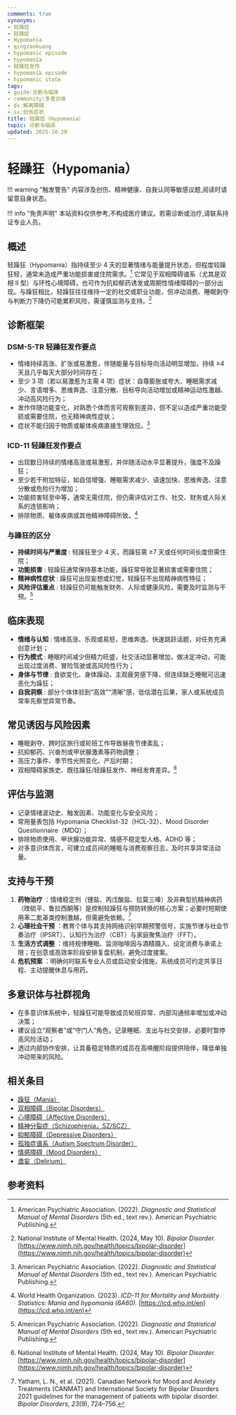 ```yaml
---
comments: true
synonyms:
- 轻躁狂
- 轻躁症
- Hypomania
- qingzaokuang
- hypomanic episode
- hypomania
- 轻躁狂发作
- hypomania episode
- hypomanic state
tags:
- guide:诊断与临床
- community:多意识体
- dx:解离障碍
- sx:创伤症状
title: 轻躁狂（Hypomania）
topic: 诊断与临床
updated: 2025-10-20
---
```


# 轻躁狂（Hypomania）

!!! warning "触发警告"
    内容涉及创伤、精神健康、自我认同等敏感议题,阅读时请留意自身状态。

!!! info "免责声明"
    本站资料仅供参考,不构成医疗建议。若需诊断或治疗,请联系持证专业人员。

## 概述

轻躁狂（Hypomania）指持续至少 4 天的显著情绪与能量提升状态，但程度较躁狂轻，通常未造成严重功能损害或住院需求。[^apa2022] 它常见于双相障碍谱系（尤其是双相 Ⅱ 型）与环性心境障碍，也可作为抗抑郁药诱发或周期性情绪障碍的一部分出现。与躁狂相比，轻躁狂往往维持一定的社交或职业功能，但冲动消费、睡眠剥夺与判断力下降仍可能累积风险，需谨慎监测与支持。[^nimh2024b]

## 诊断框架

### DSM-5-TR 轻躁狂发作要点

- 情绪持续高涨、扩张或易激惹，伴随能量与目标导向活动明显增加，持续 ≥4 天且几乎每天大部分时间存在；
- 至少 3 项（若以易激惹为主需 4 项）症状：自尊膨胀或夸大、睡眠需求减少、言语增多、思维奔逸、注意分散、目标导向活动增加或精神运动性激越、冲动高风险行为；
- 发作伴随功能变化，对熟悉个体而言可观察到差异，但不足以造成严重功能受损或需要住院，也无精神病性症状；
- 症状不能归因于物质或躯体疾病直接生理效应。[^apa2022]

### ICD-11 轻躁狂发作要点

- 出现数日持续的情绪高涨或易激惹，并伴随活动水平显著提升，强度不及躁狂；
- 至少若干附加特征，如自信增强、睡眠需求减少、语速加快、思维奔逸、注意分散或危险行为增加；
- 功能损害轻至中等，通常无需住院，但仍需评估对工作、社交、财务或人际关系的连锁影响；
- 排除物质、躯体疾病或其他精神障碍所致。[^who2023b]

### 与躁狂的区分

- **持续时间与严重度** : 轻躁狂至少 4 天，而躁狂需 ≥7 天或任何时间长度但需住院；
- **功能损害** : 轻躁狂通常保持基本功能，躁狂常导致显著损害或需要住院；
- **精神病性症状** : 躁狂可出现妄想或幻觉，轻躁狂不出现精神病性特征；
- **风险评估重点** : 轻躁狂仍可能触发财务、人际或健康风险，需要及时监测与干预。[^apa2022]

## 临床表现

- **情绪与认知** : 情绪高涨、乐观或易怒，思维奔逸、快速跳跃话题，对任务充满创意计划；
- **行为模式** : 睡眠时间减少但精力旺盛，社交活动显著增加，做决定冲动，可能出现过度消费、冒险驾驶或高风险性行为；
- **身体与节律** : 食欲变化、身体躁动、主观疲劳感下降，但连续缺乏睡眠可迅速恶化为躁狂；
- **自我洞察** : 部分个体体验到“高效”“清晰”感，低估潜在后果，家人或系统成员常率先察觉异常节奏。

## 常见诱因与风险因素

- 睡眠剥夺、跨时区旅行或轮班工作导致昼夜节律紊乱；
- 抗抑郁药、兴奋剂或甲状腺激素等药物调整；
- 高压力事件、季节性光照变化、产后时期；
- 双相障碍家族史、既往躁狂/轻躁狂发作、神经发育差异。[^nimh2024b]

## 评估与监测

- 记录情绪波动史、触发因素、功能变化与安全风险；
- 常用量表包括 Hypomania Checklist-32（HCL-32）、Mood Disorder Questionnaire（MDQ）；
- 排除物质使用、甲状腺功能异常、情感不稳定型人格、ADHD 等；
- 对多意识体而言，可建立成员间的睡眠与消费观察日志，及时共享异常活动量。

## 支持与干预

1. **药物治疗** ：情绪稳定剂（锂盐、丙戊酸盐、拉莫三嗪）及非典型抗精神病药（喹硫平、鲁拉西酮等）是控制轻躁狂与预防转换的核心方案；必要时短期使用苯二氮䓬类控制激越，但需避免依赖。[^canmat2021]
2. **心理社会干预** ：教育个体与其支持网络识别早期预警信号，实施节律与社会节奏治疗（IPSRT）、认知行为治疗（CBT）与家庭聚焦治疗（FFT）。
3. **生活方式调整** ：维持规律睡眠、监测咖啡因与酒精摄入、设定消费与承诺上限；在创意或高效率阶段安排复盘机制，避免过度接案。
4. **危机预案** ：明确何时联系专业人员或启动安全措施，系统成员可约定共享日程、主动提醒休息与用药。

## 多意识体与社群视角

- 在多意识体系统中，轻躁狂可能导致成员轮班异常、内部沟通频率增加或冲动决策；
- 建议设立“观察者”或“守门人”角色，记录睡眠、支出与社交安排，必要时暂停高风险活动；
- 透过内部协作安排，让具备稳定特质的成员在高唤醒阶段提供陪伴，降低单独冲动带来的风险。

## 相关条目

- [躁狂（Mania）](Mania.md)
- [双相障碍（Bipolar Disorders）](Bipolar-Disorders.md)
- [心境障碍（Affective Disorders）](Affective-Disorders.md)
- [精神分裂症（Schizophrenia，SZ/SCZ）](Schizophrenia-SZ.md)
- [抑郁障碍（Depressive Disorders）](Depressive-Disorders.md)
- [孤独症谱系（Autism Spectrum Disorder）](Autism-Spectrum-Disorder.md)
- [情感障碍（Mood Disorders）](Mood-Disorders.md)
- [谵妄（Delirium）](Delirium.md)

## 参考资料

[^apa2022]: American Psychiatric Association. (2022). *Diagnostic and Statistical Manual of Mental Disorders* (5th ed., text rev.). American Psychiatric Publishing.
[^who2023b]: World Health Organization. (2023). *ICD-11 for Mortality and Morbidity Statistics: Mania and hypomania (6A60).* [https://icd.who.int/en](https://icd.who.int/en)
[^nimh2024b]: National Institute of Mental Health. (2024, May 10). *Bipolar Disorder.* [https://www.nimh.nih.gov/health/topics/bipolar-disorder](https://www.nimh.nih.gov/health/topics/bipolar-disorder)
[^canmat2021]: Yatham, L. N., et al. (2021). Canadian Network for Mood and Anxiety Treatments (CANMAT) and International Society for Bipolar Disorders 2021 guidelines for the management of patients with bipolar disorder. *Bipolar Disorders, 23*(9), 724–756.